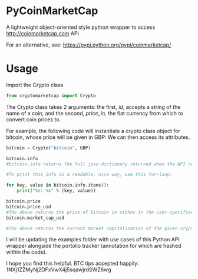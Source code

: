 # PyCoinMarketCap
A lightweight object-oriented style python wrapper to access http://coinmarketcap.com API

For an alternative, see: https://pypi.python.org/pypi/coinmarketcap/

# Usage

Import the Crypto class
```python
from cryptomarketcap import Crypto
```
The Crypto class takes 2 arguments: the first, *id*, accepts a string of the name of a coin, and the second, *price_in*, the fiat currency from which to convert coin prices to.

For example, the following code will instantiate a crypto class object for bitcoin, whose price will be given in GBP:
We can then access its attributes.
```python
bitcoin = Crypto("bitcoin", GBP)

bitcoin.info
#bitcoin.info returns the full json dictionary returned when the API request is made

#To print this info in a readable, nice way, use this for-loop:

for key, value in bitcoin.info.items():
    print("%s: %s" % (key, value))

bitcoin.price
bitcoin.price_usd
#The above returns the price of bitcoin in either in the user-specified fiat currency or usd, respectively.
bitcoin.market_cap_usd

#The above returns the current market capitalisation of the given cryptocurrency.
```


I will be updating the examples folder with use cases of this Python API wrapper alongside the portolio tracker (annotation for which are hashed within the code).

I hope you find this helpful. 
BTC tips accepted happily: 1NXj1ZZMyNj2DFxVwX4j5sqawjrdSWZ6wg
